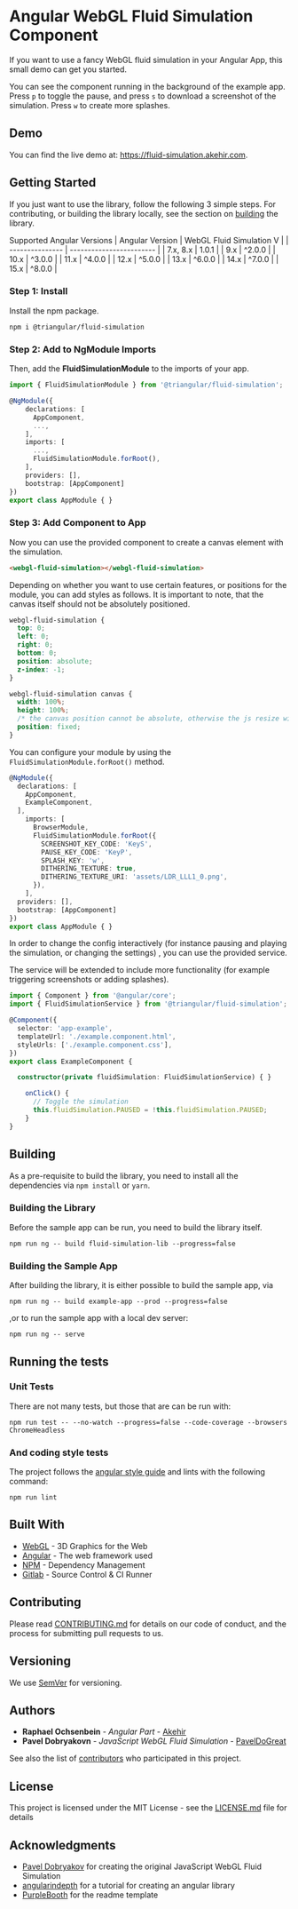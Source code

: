 # Angular WebGL Fluid Simulation Component

If you want to use a fancy WebGL fluid simulation in your Angular App, this small demo can get you started. 

You can see the component running in the background of the example app. Press `p` to toggle the pause, and press `s` to download a screenshot of the simulation. Press `w` to create more splashes.

## Demo
You can find the live demo at: https://fluid-simulation.akehir.com.

## Getting Started

If you just want to use the library, follow the following 3 simple steps. For contributing, or building the library locally, see the section on [building](#building) the library.

Supported Angular Versions
| Angular Version | WebGL Fluid Simulation V |
| --------------- | ------------------------ |
|  7.x, 8.x       | 1.0.1                    |
|  9.x            | ^2.0.0                   |
| 10.x            | ^3.0.0                   |
| 11.x            | ^4.0.0                   |
| 12.x            | ^5.0.0                   |
| 13.x            | ^6.0.0                   |
| 14.x            | ^7.0.0                   |
| 15.x            | ^8.0.0                   |

### Step 1: Install

Install the npm package.

```
npm i @triangular/fluid-simulation
```

### Step 2: Add to NgModule Imports

Then, add the __FluidSimulationModule__ to the imports of your app.

```typescript
import { FluidSimulationModule } from '@triangular/fluid-simulation';

@NgModule({
    declarations: [
      AppComponent,
      ...,
    ],
    imports: [
      ...,
      FluidSimulationModule.forRoot(),
    ],
    providers: [],
    bootstrap: [AppComponent]
})
export class AppModule { }
```

### Step 3: Add Component to App
Now you can use the provided component __<webgl-fluid-simulation></webgl-fluid-simulation>__ to create a canvas element with the simulation.
```html
<webgl-fluid-simulation></webgl-fluid-simulation>
```

Depending on whether you want to use certain features, or positions for the module, you can add styles as follows. It is important to note, that the canvas itself should not be absolutely positioned.

```css
webgl-fluid-simulation {
  top: 0;
  left: 0;
  right: 0;
  bottom: 0;
  position: absolute;
  z-index: -1;
}

webgl-fluid-simulation canvas {
  width: 100%;
  height: 100%;
  /* the canvas position cannot be absolute, otherwise the js resize will bug out */
  position: fixed;
}

```

You can configure your module by using the `FluidSimulationModule.forRoot()` method.

```typescript
@NgModule({
  declarations: [
    AppComponent,
    ExampleComponent,
  ],
    imports: [
      BrowserModule,
      FluidSimulationModule.forRoot({
        SCREENSHOT_KEY_CODE: 'KeyS',
        PAUSE_KEY_CODE: 'KeyP',
        SPLASH_KEY: 'w',
        DITHERING_TEXTURE: true,
        DITHERING_TEXTURE_URI: 'assets/LDR_LLL1_0.png',
      }),
    ],
  providers: [],
  bootstrap: [AppComponent]
})
export class AppModule { }
```

In order to change the config interactively (for instance pausing and playing the simulation, or changing the settings) , you can use the provided service.

The service will be extended to include more functionality (for example triggering screenshots or adding splashes).

```typescript
import { Component } from '@angular/core';
import { FluidSimulationService } from '@triangular/fluid-simulation';

@Component({
  selector: 'app-example',
  templateUrl: './example.component.html',
  styleUrls: ['./example.component.css'],
})
export class ExampleComponent {

  constructor(private fluidSimulation: FluidSimulationService) { }

    onClick() {
      // Toggle the simulation
      this.fluidSimulation.PAUSED = !this.fluidSimulation.PAUSED;
    }
}
```

## Building
As a pre-requisite to build the library, you need to install all the dependencies via `npm install` or `yarn`.

### Building the Library
Before the sample app can be run, you need to build the library itself.

```
npm run ng -- build fluid-simulation-lib --progress=false
```

### Building the Sample App
After building the library, it is either possible to build the sample app, via

```
npm run ng -- build example-app --prod --progress=false
```

,or to run the sample app with a local dev server:

```
npm run ng -- serve
```

## Running the tests

### Unit Tests
There are not many tests, but those that are can be run with:

```
npm run test -- --no-watch --progress=false --code-coverage --browsers ChromeHeadless
```

### And coding style tests

The project follows the [angular style guide](https://angular.io/guide/styleguide) and lints with the following command:

```
npm run lint
```

## Built With

* [WebGL](https://www.khronos.org/webgl/) - 3D Graphics for the Web
* [Angular](https://github.com/angular/angular) - The web framework used
* [NPM](https://www.npmjs.com/) - Dependency Management
* [Gitlab](https://git.akehir.com) - Source Control & CI Runner

## Contributing

Please read [CONTRIBUTING.md](CONTRIBUTING.md) for details on our code of conduct, and the process for submitting pull requests to us.

## Versioning

We use [SemVer](http://semver.org/) for versioning.

## Authors

* **Raphael Ochsenbein** - *Angular Part* - [Akehir](https://github.com/akehir)
* **Pavel Dobryakovn** - *JavaScript WebGL Fluid Simulation* - [PavelDoGreat](https://github.com/PavelDoGreat)

See also the list of [contributors](https://github.com/akehir/fluid-simulation/contributors) who participated in this project.

## License

This project is licensed under the MIT License - see the [LICENSE.md](LICENSE.md) file for details

## Acknowledgments

* [Pavel Dobryakov](https://github.com/PavelDoGreat/WebGL-Fluid-Simulation) for creating the original JavaScript WebGL Fluid Simulation
* [angularindepth](https://blog.angularindepth.com/creating-a-library-in-angular-6-87799552e7e5) for a tutorial for creating an angular library
* [PurpleBooth](https://gist.github.com/PurpleBooth/109311bb0361f32d87a2/) for the readme template

